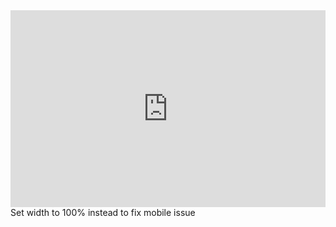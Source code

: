 <iframe width="100%" height="315" src="https://www.youtube.com/embed/qt4g7Djy5AE?si=R9NujFmGctj7caZ6" title="YouTube video player" frameborder="0" allow="accelerometer; autoplay; clipboard-write; encrypted-media; gyroscope; picture-in-picture; web-share" allowfullscreen></iframe>
Set width to 100% instead to fix mobile issue